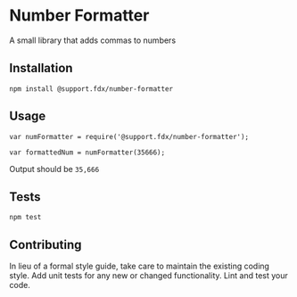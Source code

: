 Number Formatter
=========

A small library that adds commas to numbers

## Installation

  `npm install @support.fdx/number-formatter`

## Usage

    var numFormatter = require('@support.fdx/number-formatter');

    var formattedNum = numFormatter(35666);
  
  
  Output should be `35,666`


## Tests

  `npm test`

## Contributing

In lieu of a formal style guide, take care to maintain the existing coding style. Add unit tests for any new or changed functionality. Lint and test your code.

